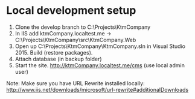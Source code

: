 # Local development setup

1. Clone the develop branch to C:\Projects\KtmCompany
2. In IIS add ktmCompany.localtest.me -> C:\Projects\KtmCompany\src\KtmCompany.Web
3. Open up C:\Projects\KtmCompany\KtmCompany.sln in Visual Studio 2015. Build (restore packages).
4. Attach database (in backup folder)
5. Start the site. http://ktmCompany.localtest.me/cms (use local admin user)

Note: Make sure you have URL Rewrite installed locally: http://www.iis.net/downloads/microsoft/url-rewrite#additionalDownloads   
